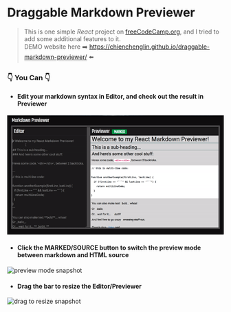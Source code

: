 # Draggable Markdown Previewer

> This is one simple *React* project on [freeCodeCamp.org](https://www.freecodecamp.org/), and I tried to add some additional features to it.</br>
DEMO website here :arrow_right: https://chienchenglin.github.io/draggable-markdown-previewer/ :arrow_left:

### :point_down: You Can :point_down:
- #### Edit your markdown syntax in Editor, and check out the result in Previewer
![live preview snapshot](./README-src/record1.gif)

- #### Click the MARKED/SOURCE button to switch the preview mode between markdown and HTML source
![preview mode snapshot](./README-src/record2.gif)

- #### Drag the bar to resize the Editor/Previewer
![drag to resize snapshot](./README-src/record3.gif)
